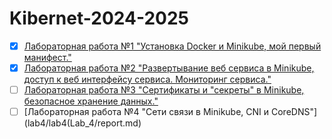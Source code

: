 # Kibernet-2024-2025
- [x] [Лабораторная работа №1 "Установка Docker и Minikube, мой первый манифест."](Lab_1/report.md)  
- [x] [Лабораторная работа №2 "Развертывание веб сервиса в Minikube, доступ к веб интерфейсу сервиса. Мониторинг сервиса."](Lab_2/report.md)  
- [ ] [Лабораторная работа №3 "Сертификаты и "секреты" в Minikube, безопасное хранение данных."](Lab_3/report.md)
- [ ] [Лабораторная работа №4 "Сети связи в Minikube, CNI и CoreDNS"](lab4/lab4(Lab_4/report.md)
